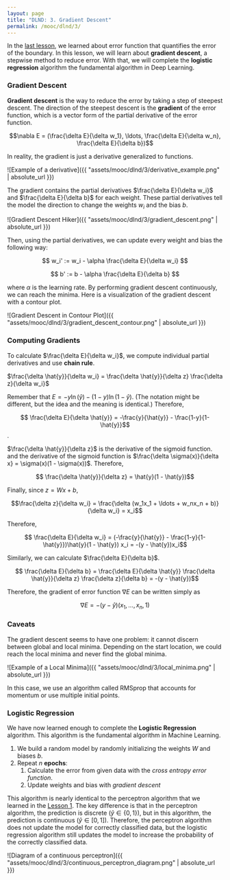 ```yaml
---
layout: page
title: "DLND: 3. Gradient Descent"
permalink: /mooc/dlnd/3/
---
```


In the [last lesson](/mooc/dlnd/2), we learned about error function that quantifies the error of the boundary. In this lesson, we will learn about **gradient descent**, a stepwise method to reduce error. With that, we will complete the **logistic regression** algorithm the fundamental algorithm in Deep Learning.

### Gradient Descent

**Gradient descent** is the way to reduce the error by taking a step of steepest descent. The direction of the steepest descent is the **gradient** of the error function, which is a vector form of the partial derivative of the error function. 

$$\nabla E = (\frac{\delta E}{\delta w_1}, \ldots, \frac{\delta E}{\delta w_n}, \frac{\delta E}{\delta b})$$

In reality, the gradient is just a derivative generalized to functions.

![Example of a derivative]({{ "assets/mooc/dlnd/3/derivative_example.png" | absolute_url }})

The gradient contains the partial derivatives $\frac{\delta E}{\delta w_i}$ and $\frac{\delta E}{\delta b}$ for each weight. These partial derivatives tell the model the direction to change the weights $w_i$ and the bias $b$.

![Gradient Descent Hiker]({{ "assets/mooc/dlnd/3/gradient_descent.png" | absolute_url }})

Then, using the partial derivatives, we can update every weight and bias the following way:

$$ w_i' := w_i - \alpha \frac{\delta E}{\delta w_i} $$

$$ b' := b - \alpha \frac{\delta E}{\delta b} $$

where $\alpha$ is the learning rate. By performing gradient descent continuously, we can reach the minima. Here is a visualization of the gradient descent with a contour plot.

![Gradient Descent in Contour Plot]({{ "assets/mooc/dlnd/3/gradient_descent_contour.png" | absolute_url }})

### Computing Gradients

To calculate $\frac{\delta E}{\delta w_i}$, we compute individual partial derivatives and use **chain rule**.

$\frac{\delta \hat{y}}{\delta w_i} = \frac{\delta \hat{y}}{\delta z} \frac{\delta z}{\delta w_i}​$

Remember that $E = -y \ln(\hat{y}) - (1 - y) \ln (1 - \hat{y})$. (The notation might be different, but the idea and the meaning is identical.)  Therefore,

$$ \frac{\delta E}{\delta \hat{y}} = -\frac{y}{\hat{y}} - \frac{1-y}{1-\hat{y}}$$.

$\frac{\delta \hat{y}}{\delta z}$ is the derivative of the sigmoid function. and the derivative of the sigmoid function is $\frac{\delta \sigma(x)}{\delta x} = \sigma(x)(1 - \sigma(x))$. Therefore,

$$ \frac{\delta \hat{y}}{\delta z} = \hat{y}(1 - \hat{y})$$

Finally, since $z = Wx + b$,

$$\frac{\delta z}{\delta w_i} = \frac{\delta (w_1x_1 + \ldots + w_nx_n + b)}{\delta w_i} = x_i$$

Therefore,

$$ \frac{\delta E}{\delta w_i} = (-\frac{y}{\hat{y}} - \frac{1-y}{1-\hat{y}})\hat{y}(1 - \hat{y}) x_i = -(y - \hat{y})x_i$$

Similarly, we can calculate $\frac{\delta E}{\delta b}$.

$$ \frac{\delta E}{\delta b} = \frac{\delta E}{\delta \hat{y}} \frac{\delta \hat{y}}{\delta z} \frac{\delta z}{\delta b} = -(y - \hat{y})$$

Therefore, the gradient of error function $\nabla E$ can be written simply as

$$\nabla E = -(y - \hat{y}) (x_1, \ldots, x_n, 1)$$

### Caveats

The gradient descent seems to have one problem: it cannot discern between global and local minima. Depending on the start location, we could reach the local minima and never find the global minima.

![Example of a Local Minima]({{ "assets/mooc/dlnd/3/local_minima.png" | absolute_url }})

In this case, we use an algorithm called RMSprop that accounts for momentum or use multiple initial points.

### Logistic Regression

We have now learned enough to complete the **Logistic Regression** algorithm. This algorithm is the fundamental algorithm in Machine Learning.

1. We build a random model by randomly initializing the weights $W$ and biases $b$.
2. Repeat $n$ **epochs**:
   1. Calculate the error from given data with the *cross entropy error function*.
   2. Update weights and bias with *gradient descent*

This algorithm is nearly identical to the perceptron algorithm that we learned in the [Lesson 1](/mooc/dlnd/1). The key difference is that in the perceptron algorithm, the prediction is discrete ($\hat{y} \in \{0, 1\}$), but in this algorithm, the prediction is continuous ($\hat{y} \in [0, 1]$). Therefore, the perceptron algorithm does not update the model for correctly classified data, but the logistic regression algorithm still updates the model to increase the probability of the correctly classified data.

![Diagram of a continuous perceptron]({{ "assets/mooc/dlnd/3/continuous_perceptron_diagram.png" | absolute_url }})

